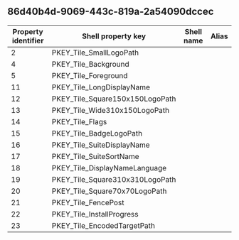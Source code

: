 ## 86d40b4d-9069-443c-819a-2a54090dccec

Property identifier | Shell property key | Shell name | Alias
--- | --- | --- | ---
2 | PKEY_Tile_SmallLogoPath |  | 
4 | PKEY_Tile_Background |  | 
5 | PKEY_Tile_Foreground |  | 
11 | PKEY_Tile_LongDisplayName |  | 
12 | PKEY_Tile_Square150x150LogoPath |  | 
13 | PKEY_Tile_Wide310x150LogoPath |  | 
14 | PKEY_Tile_Flags |  | 
15 | PKEY_Tile_BadgeLogoPath |  | 
16 | PKEY_Tile_SuiteDisplayName |  | 
17 | PKEY_Tile_SuiteSortName |  | 
18 | PKEY_Tile_DisplayNameLanguage |  | 
19 | PKEY_Tile_Square310x310LogoPath |  | 
20 | PKEY_Tile_Square70x70LogoPath |  | 
21 | PKEY_Tile_FencePost |  | 
22 | PKEY_Tile_InstallProgress |  | 
23 | PKEY_Tile_EncodedTargetPath |  | 

